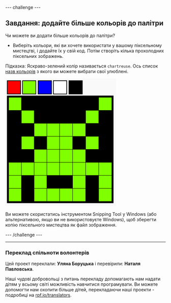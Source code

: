 --- challenge ---

## Завдання: додайте більше кольорів до палітри

Чи можете ви додати більше кольорів до палітри?

+ Виберіть кольори, які ви хочете використати у вашому піксельному мистецтві, і додайте їх у свій код. Потім створіть кілька прохолодних піксельних зображень.

Підказка: Яскраво-зелений колір називається `chartreuse`. Ось список [назв кольорів](https://www.w3schools.com/colors/colors_names.asp) з якого ви можете вибрати свої улюблені.

![знімок екрану](images/pixel-art-final.png)

Ви можете скористатись інструментом Snipping Tool у Windows (або альтернативою, якщо ви не використовуєте Windows), щоб зберегти копію піксельного мистецтва як файл зображення.

--- /challenge ---

***
### Переклад спільноти волонтерів 

Цей проект переклали: **Уляна Боруцька** і перевірили: **Наталя Павловська**. 

Наші чудові добровольці з питань перекладу допомагають нам надати дітям у всьому світі можливість навчитися програмувати. Ви можете допомогти нам охопити більше дітей, перекладаючи наші проекти - подробиці на [rpf.io/translators](https://rpf.io/translators).
